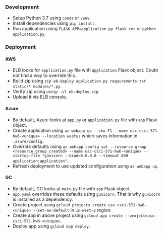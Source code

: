 ### Development
* Setup Python 3.7 using `conda` or `venv`.
* Install dependencies using `pip install`.
* Run application using `FLASK_APP=application.py flask run` or `python application.py`.

### Deployment
#### AWS
* ELB looks for `application.py` file with `application` Flask object. Could not find a way to override this.
* Build zip using `zip eb-deploy application.py requirements.txt static/* modules/*.py`.
* Verify zip using `unzip -vl eb-deploy.zip`.
* Upload it via ELB console.

#### Azure
* By default, Azure looks at `app.py` or `application.py` file with `app` Flask object.
* Create application using `az webapp up --sku F1 --name usc-csci-571-hw6-<unique> --location westus` which saves information in `.azure/config`.
* Override defaults using `az webapp config set --resource-group <resource_group_created> --name usc-csci-571-hw6-<unique> --startup-file "gunicorn --bind=0.0.0.0 --timeout 600 application:application"`.
* Refresh deployment to use updated configuration using `az webapp up`.

#### GC
* By default, GC looks at `main.py` file with `app` Flask object.
* `app.yaml` overrides these defaults using `gunicorn`. That is why `gunicorn` is installed as a dependency.
* Create project using `gcloud projects create usc-csci-571-hw6-<unique> --set-as-default` in `us-west-2` region.
* Create app in above project using `gcloud app create --project=usc-csci-571-hw6-<unique>`.
* Deploy app using `gcloud app deploy`.